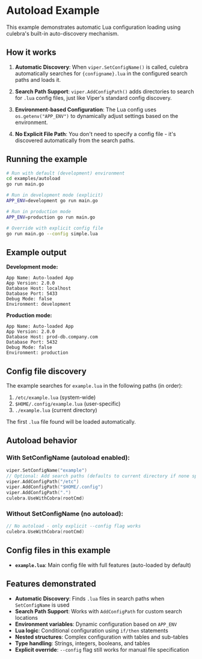 # Autoload Example

This example demonstrates automatic Lua configuration loading using culebra's built-in auto-discovery mechanism.

## How it works

1. **Automatic Discovery**: When `viper.SetConfigName()` is called, culebra automatically searches for `{configname}.lua` in the configured search paths and loads it.

2. **Search Path Support**: `viper.AddConfigPath()` adds directories to search for `.lua` config files, just like Viper's standard config discovery.

3. **Environment-based Configuration**: The Lua config uses `os.getenv("APP_ENV")` to dynamically adjust settings based on the environment.

4. **No Explicit File Path**: You don't need to specify a config file - it's discovered automatically from the search paths.

## Running the example

```bash
# Run with default (development) environment
cd examples/autoload
go run main.go

# Run in development mode (explicit)
APP_ENV=development go run main.go

# Run in production mode  
APP_ENV=production go run main.go

# Override with explicit config file
go run main.go --config simple.lua
```

## Example output

**Development mode:**
```
App Name: Auto-loaded App
App Version: 2.0.0
Database Host: localhost
Database Port: 5433
Debug Mode: false
Environment: development
```

**Production mode:**
```
App Name: Auto-loaded App
App Version: 2.0.0
Database Host: prod-db.company.com
Database Port: 5432
Debug Mode: false
Environment: production
```

## Config file discovery

The example searches for `example.lua` in the following paths (in order):
1. `/etc/example.lua` (system-wide)
2. `$HOME/.config/example.lua` (user-specific)  
3. `./example.lua` (current directory)

The first `.lua` file found will be loaded automatically.

## Autoload behavior

### With SetConfigName (autoload enabled):
```go
viper.SetConfigName("example")
// Optional: Add search paths (defaults to current directory if none specified)
viper.AddConfigPath("/etc")
viper.AddConfigPath("$HOME/.config")
viper.AddConfigPath(".")
culebra.UseWithCobra(rootCmd)
```

### Without SetConfigName (no autoload):
```go
// No autoload - only explicit --config flag works
culebra.UseWithCobra(rootCmd)
```

## Config files in this example

- **`example.lua`**: Main config file with full features (auto-loaded by default)

## Features demonstrated

- **Automatic Discovery**: Finds `.lua` files in search paths when `SetConfigName` is used
- **Search Path Support**: Works with `AddConfigPath` for custom search locations
- **Environment variables**: Dynamic configuration based on `APP_ENV`
- **Lua logic**: Conditional configuration using `if/then` statements
- **Nested structures**: Complex configuration with tables and sub-tables
- **Type handling**: Strings, integers, booleans, and tables
- **Explicit override**: `--config` flag still works for manual file specification